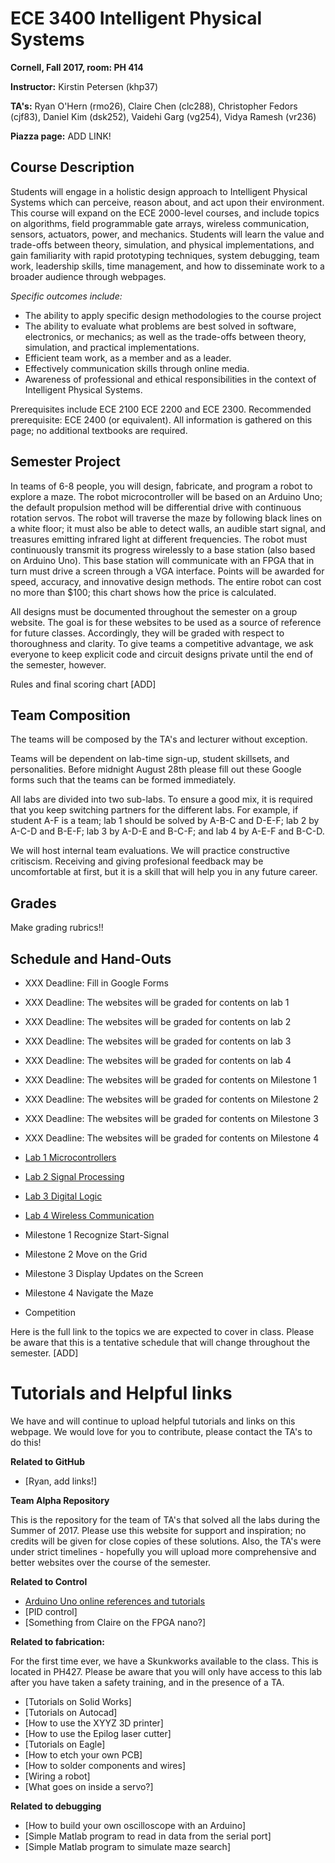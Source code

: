 # ECE 3400 Intelligent Physical Systems 

**Cornell, Fall 2017, room: PH 414**

**Instructor:** Kirstin Petersen (khp37)

**TA's:** Ryan O'Hern (rmo26), Claire Chen (clc288), Christopher Fedors (cjf83), Daniel Kim (dsk252), Vaidehi Garg (vg254), Vidya Ramesh (vr236)

**Piazza page:** ADD LINK!

## Course Description

Students will engage in a holistic design approach to Intelligent Physical Systems which can perceive, reason about, and act upon their environment. This course will expand on the ECE 2000-level courses, and include topics on algorithms, field programmable gate arrays, wireless communication, sensors, actuators, power, and mechanics. Students will learn the value and trade-offs between theory, simulation, and physical implementations, and gain familiarity with rapid prototyping techniques, system debugging, team work, leadership skills, time management, and how to disseminate work to a broader audience through webpages.

_Specific outcomes include:_

 - The ability to apply specific design methodologies to the course project
 - The ability to evaluate what problems are best solved in software, electronics, or mechanics; as well as the trade-offs between theory, simulation, and practical implementations.
 - Efficient team work, as a member and as a leader.
 - Effectively communication skills through online media.
 - Awareness of professional and ethical responsibilities in the context of Intelligent Physical Systems.

Prerequisites include ECE 2100  ECE 2200 and ECE 2300.  Recommended prerequisite: ECE 2400 (or equivalent).
All information is gathered on this page; no additional textbooks are required.

## Semester Project

In teams of 6-8 people, you will design, fabricate, and program a robot to explore a maze. The robot microcontroller will be based on an Arduino Uno; the default propulsion method will be differential drive with continuous rotation servos. The robot will traverse the maze by following black lines on a white floor; it must also be able to detect walls, an audible start signal, and treasures emitting infrared light at different frequencies. The robot must continuously transmit its progress wirelessly to a base station (also based on Arduino Uno). This base station will communicate with an FPGA that in turn must drive a screen through a VGA interface. Points will be awarded for speed, accuracy, and innovative design methods. The entire robot can cost no more than $100; this chart shows how the price is calculated.

All designs must be documented throughout the semester on a group website. The goal is for these websites to be used as a source of reference for future classes. Accordingly, they will be graded with respect to thoroughness and clarity. To give teams a competitive advantage, we ask everyone to keep explicit code and circuit designs private until the end of the semester, however. 

Rules and final scoring chart [ADD]

## Team Composition

The teams will be composed by the TA's and lecturer without exception. 

Teams will be dependent on lab-time sign-up, student skillsets, and personalities. Before midnight August 28th please fill out these Google forms such that the teams can be formed immediately. 

All labs are divided into two sub-labs. To ensure a good mix, it is required that you keep switching partners for the different labs. For example, if student A-F is a team; lab 1 should be solved by A-B-C and D-E-F; lab 2 by A-C-D and B-E-F; lab 3 by A-D-E and B-C-F; and lab 4 by A-E-F and B-C-D.  

We will host internal team evaluations. We will practice constructive critiscism. Receiving and giving profesional feedback may be uncomfortable at first, but it is a skill that will help you in any future career.

## Grades

Make grading rubrics!!

## Schedule and Hand-Outs

- XXX Deadline: Fill in Google Forms
- XXX Deadline: The websites will be graded for contents on lab 1
- XXX Deadline: The websites will be graded for contents on lab 2
- XXX Deadline: The websites will be graded for contents on lab 3
- XXX Deadline: The websites will be graded for contents on lab 4
- XXX Deadline: The websites will be graded for contents on Milestone 1
- XXX Deadline: The websites will be graded for contents on Milestone 2
- XXX Deadline: The websites will be graded for contents on Milestone 3
- XXX Deadline: The websites will be graded for contents on Milestone 4

- [Lab 1 Microcontrollers](docs/lab1.md)
- [Lab 2 Signal Processing](docs/lab2.md)
- [Lab 3 Digital Logic](docs/lab3.md)
- [Lab 4 Wireless Communication](docs/lab4.md)
- Milestone 1 Recognize Start-Signal
- Milestone 2 Move on the Grid
- Milestone 3 Display Updates on the Screen
- Milestone 4 Navigate the Maze
- Competition

Here is the full link to the topics we are expected to cover in class. Please be aware that this is a tentative schedule that will change throughout the semester. [ADD]

# Tutorials and Helpful links

We have and will continue to upload helpful tutorials and links on this webpage. We would love for you to contribute, please contact the TA's to do this!

**Related to GitHub**

- [Ryan, add links!]

**Team Alpha Repository**

This is the repository for the team of TA's that solved all the labs during the Summer of 2017. Please use this website for support and inspiration; no credits will be given for close copies of these solutions. Also, the TA's were under strict timelines - hopefully you will upload more comprehensive and better websites over the course of the semester.

**Related to Control**

- [Arduino Uno online references and tutorials](https://www.arduino.cc/en/Reference/HomePage)
- [PID control]
- [Something from Claire on the FPGA nano?]

**Related to fabrication:**

For the first time ever, we have a Skunkworks available to the class. This is located in PH427. Please be aware that you will only have access to this lab after you have taken a safety training, and in the presence of a TA. 

- [Tutorials on Solid Works]
- [Tutorials on Autocad]
- [How to use the XYYZ 3D printer]
- [How to use the Epilog laser cutter]
- [Tutorials on Eagle]
- [How to etch your own PCB]
- [How to solder components and wires]
- [Wiring a robot]
- [What goes on inside a servo?]


**Related to debugging**

- [How to build your own oscilloscope with an Arduino]
- [Simple Matlab program to read in data from the serial port]
- [Simple Matlab program to simulate maze search]





